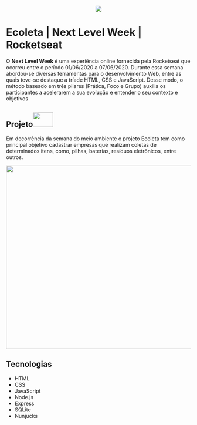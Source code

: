 <p align="center">
  <img src="https://user-images.githubusercontent.com/60404990/83956180-9d0d9b80-a831-11ea-9bc4-15c7d680fff4.png">
</p>

# Ecoleta | Next Level Week | Rocketseat
O **Next Level Week** é uma experiência online fornecida pela Rocketseat que ocorreu entre o período 01/06/2020 a 07/06/2020. Durante essa semana abordou-se diversas ferramentas para o desenvolvimento Web, entre as quais teve-se destaque a tríade HTML, CSS e JavaScript. Desse modo, o método baseado em três pilares (Prática, Foco e Grupo) auxilia os participantes a acelerarem a sua evolução e entender o seu contexto e objetivos

## Projeto<img width="55" height="40" src="https://user-images.githubusercontent.com/60404990/83957348-1ca16780-a83e-11ea-80ab-0e33dd53ba79.jpg">
Em decorrência da semana do meio ambiente o projeto Ecoleta tem como principal objetivo cadastrar empresas que realizam coletas de determinados itens, como, pilhas, baterias, resíduos eletrônicos, entre outros. 

<p align="center">
  <img width="700" height="500" src="https://raw.githubusercontent.com/Rocketseat/nlw-02-discovery/master/.github/proffy.png">
</p>

## Tecnologias
- HTML
- CSS
- JavaScript
- Node.js
- Express
- SQLite
- Nunjucks


 
